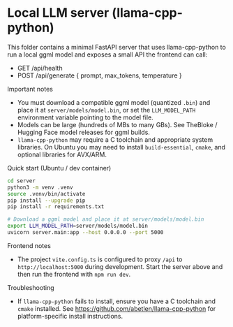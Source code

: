 # Local LLM server (llama-cpp-python)

This folder contains a minimal FastAPI server that uses llama-cpp-python to run a local ggml model and exposes a small API the frontend can call:

- GET /api/health
- POST /api/generate { prompt, max_tokens, temperature }

Important notes
- You must download a compatible ggml model (quantized `.bin`) and place it at `server/models/model.bin`, or set the `LLM_MODEL_PATH` environment variable pointing to the model file.
- Models can be large (hundreds of MBs to many GBs). See TheBloke / Hugging Face model releases for ggml builds.
- `llama-cpp-python` may require a C toolchain and appropriate system libraries. On Ubuntu you may need to install `build-essential`, `cmake`, and optional libraries for AVX/ARM.

Quick start (Ubuntu / dev container)
```bash
cd server
python3 -m venv .venv
source .venv/bin/activate
pip install --upgrade pip
pip install -r requirements.txt

# Download a ggml model and place it at server/models/model.bin
export LLM_MODEL_PATH=server/models/model.bin
uvicorn server.main:app --host 0.0.0.0 --port 5000
```

Frontend notes
- The project `vite.config.ts` is configured to proxy `/api` to `http://localhost:5000` during development. Start the server above and then run the frontend with `npm run dev`.

Troubleshooting
- If `llama-cpp-python` fails to install, ensure you have a C toolchain and `cmake` installed. See https://github.com/abetlen/llama-cpp-python for platform-specific install instructions.
